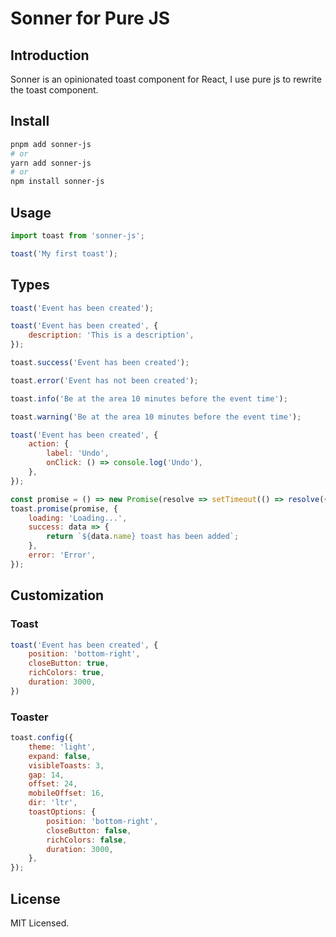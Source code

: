 # Sonner for Pure JS

## Introduction

Sonner is an opinionated toast component for React, I use pure js to rewrite the toast component.

## Install

```bash
pnpm add sonner-js
# or
yarn add sonner-js
# or
npm install sonner-js
```

## Usage

```js
import toast from 'sonner-js';

toast('My first toast');
```

## Types

```js
toast('Event has been created');

toast('Event has been created', {
    description: 'This is a description',
});

toast.success('Event has been created');

toast.error('Event has not been created');

toast.info('Be at the area 10 minutes before the event time');

toast.warning('Be at the area 10 minutes before the event time');

toast('Event has been created', {
    action: {
        label: 'Undo',
        onClick: () => console.log('Undo'),
    },
});

const promise = () => new Promise(resolve => setTimeout(() => resolve({ name: 'Sonner' }), 2000));
toast.promise(promise, {
    loading: 'Loading...',
    success: data => {
        return `${data.name} toast has been added`;
    },
    error: 'Error',
});
```

## Customization

### Toast

```js
toast('Event has been created', {
    position: 'bottom-right',
    closeButton: true,
    richColors: true,
    duration: 3000,
})
```

### Toaster

```js
toast.config({
    theme: 'light',
    expand: false,
    visibleToasts: 3,
    gap: 14,
    offset: 24,
    mobileOffset: 16,
    dir: 'ltr',
    toastOptions: {
        position: 'bottom-right',
        closeButton: false,
        richColors: false,
        duration: 3000,
    },
});
```

## License

MIT Licensed.